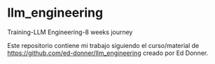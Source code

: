 # llm_engineering
Training-LLM  Engineering-8 weeks journey

Este repositorio contiene mi trabajo siguiendo el curso/material de 
https://github.com/ed-donner/llm_engineering creado por Ed Donner.